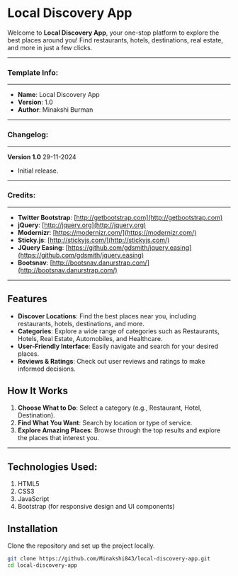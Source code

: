 # Local Discovery App

Welcome to **Local Discovery App**, your one-stop platform to explore the best places around you! Find restaurants, hotels, destinations, real estate, and more in just a few clicks.

---

### Template Info:
-----------------------
- **Name**: Local Discovery App
- **Version**: 1.0
- **Author**: Minakshi Burman

---

### Changelog:
-----------------------
**Version 1.0** 29-11-2024
- Initial release.

---

### Credits:
-----------------------
- **Twitter Bootstrap**: [http://getbootstrap.com](http://getbootstrap.com)
- **jQuery**: [http://jquery.org](http://jquery.org)
- **Modernizr**: [https://modernizr.com/](https://modernizr.com/)
- **Sticky.js**: [http://stickyjs.com/](http://stickyjs.com/)
- **JQuery Easing**: [https://github.com/gdsmith/jquery.easing](https://github.com/gdsmith/jquery.easing)
- **Bootsnav**: [http://bootsnav.danurstrap.com/](http://bootsnav.danurstrap.com/)

---

## Features

- **Discover Locations**: Find the best places near you, including restaurants, hotels, destinations, and more.
- **Categories**: Explore a wide range of categories such as Restaurants, Hotels, Real Estate, Automobiles, and Healthcare.
- **User-Friendly Interface**: Easily navigate and search for your desired places.
- **Reviews & Ratings**: Check out user reviews and ratings to make informed decisions.

## How It Works

1. **Choose What to Do**: Select a category (e.g., Restaurant, Hotel, Destination).
2. **Find What You Want**: Search by location or type of service.
3. **Explore Amazing Places**: Browse through the top results and explore the places that interest you.

---


## Technologies Used:
1. HTML5
2. CSS3
3. JavaScript
4. Bootstrap (for responsive design and UI components)


## Installation

Clone the repository and set up the project locally.
```bash
git clone https://github.com/Minakshi843/local-discovery-app.git
cd local-discovery-app
